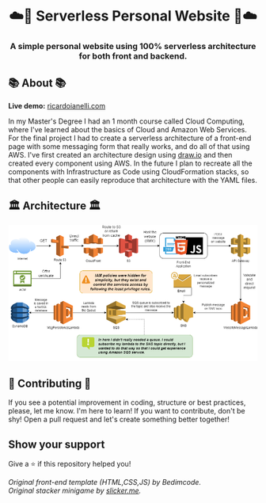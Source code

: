 <h1 align="center">
    ☁️🚀 Serverless Personal Website 🚀☁️
</h1>

<h3 align="center">
    A simple personal website using 100% serverless architecture for both front and backend.
</h3>


## 📚 About 📚

**Live demo:** [ricardoianelli.com](https://ricardoianelli.com) 

In my Master's Degree I had an 1 month course called Cloud Computing, where I've learned about the basics of Cloud and Amazon Web Services. For the final project I had to create a serverless architecture of a front-end page with some messaging form that really works, and do all of that using AWS. I've first created an architecture design using [draw.io](draw.io) and then created every component using AWS. In the future I plan to recreate all the components with Infrastructure as Code using CloudFormation stacks, so that other people can easily reproduce that architecture with the YAML files.

## 🏛️ Architecture 🏛️
![Serverless Architecture](assets/backend/serverless_architecture.png "Serverless Architecture")

## 🚧 Contributing 🚧

If you see a potential improvement in coding, structure or best practices, please, let me know. I'm here to learn! 
If you want to contribute, don't be shy! Open a pull request and let's create something better together!

## Show your support

Give a ⭐️ if this repository helped you!


*Original front-end template (HTML,CSS,JS) by Bedimcode.*  
*Original stacker minigame by [slicker.me](https://slicker.me/).*
